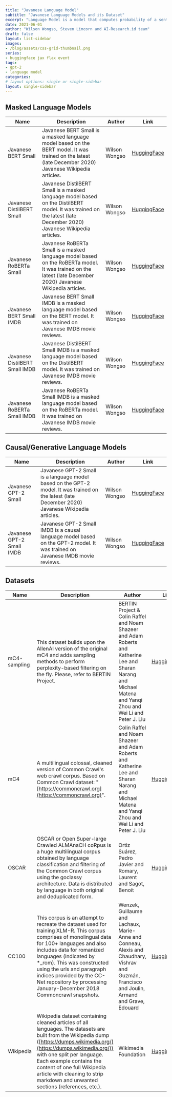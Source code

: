 ```yaml
---
title: "Javanese Language Model"
subtitle: "Javanese Language Models and its Dataset"
excerpt: "Language Model is a model that computes probability of a sentence (sequence of words) or the probability of a next word in a sequence."
date: 2021-06-01
author: "Wilson Wongso, Steven Limcorn and AI-Research.id team"
draft: false
layout: list-sidebar
images:
- /blog/assets/css-grid-thumbnail.png
series:
- huggingface jax flax event
tags:
- gpt-2
- language model
categories:
# layout options: single or single-sidebar
layout: single-sidebar
---
```


## Masked Language Models

| Name                           | Description                                                                                                                                                        | Author        | Link                                                                       |
|--------------------------------|--------------------------------------------------------------------------------------------------------------------------------------------------------------------|---------------|----------------------------------------------------------------------------|
| Javanese BERT Small            | Javanese BERT Small is a masked language model based on the BERT model. It was trained on the latest (late December 2020) Javanese Wikipedia articles.             | Wilson Wongso | [HuggingFace](https://huggingface.co/w11wo/javanese-bert-small)            |
| Javanese DistilBERT Small      | Javanese DistilBERT Small is a masked language model based on the DistilBERT model. It was trained on the latest (late December 2020) Javanese Wikipedia articles. | Wilson Wongso | [HuggingFace](https://huggingface.co/w11wo/javanese-distilbert-small)      |
| Javanese RoBERTa Small         | Javanese RoBERTa Small is a masked language model based on the RoBERTa model. It was trained on the latest (late December 2020) Javanese Wikipedia articles.       | Wilson Wongso | [HuggingFace](https://huggingface.co/w11wo/javanese-roberta-small)         |
| Javanese BERT Small IMDB       | Javanese BERT Small IMDB is a masked language model based on the BERT model. It was trained on Javanese IMDB movie reviews.                                        | Wilson Wongso | [HuggingFace](https://huggingface.co/w11wo/javanese-bert-small-imdb)       |
| Javanese DistilBERT Small IMDB | Javanese DistilBERT Small IMDB is a masked language model based on the DistilBERT model. It was trained on Javanese IMDB movie reviews.                            | Wilson Wongso | [HuggingFace](https://huggingface.co/w11wo/javanese-distilbert-small-imdb) |
| Javanese RoBERTa Small IMDB    | Javanese RoBERTa Small IMDB is a masked language model based on the RoBERTa model. It was trained on Javanese IMDB movie reviews.                                  | Wilson Wongso | [HuggingFace](https://huggingface.co/w11wo/javanese-roberta-small-imdb)    |

## Causal/Generative Language Models

| Name                      | Description                                                                                                                                       | Author        | Link                                                                 |
|---------------------------|---------------------------------------------------------------------------------------------------------------------------------------------------|---------------|----------------------------------------------------------------------|
| Javanese GPT-2 Small      | Javanese GPT-2 Small is a language model based on the GPT-2 model. It was trained on the latest (late December 2020) Javanese Wikipedia articles. | Wilson Wongso | [HuggingFace](https://huggingface.co/w11wo/javanese-gpt2-small)      |
| Javanese GPT-2 Small IMDB | Javanese GPT-2 Small IMDB is a causal language model based on the GPT-2 model. It was trained on Javanese IMDB movie reviews.                     | Wilson Wongso | [HuggingFace](https://huggingface.co/w11wo/javanese-gpt2-small-imdb) |

## Datasets
| Name         | Description                                                                                                                                                                                                                                                                                                                                                         | Author                                                                                                                                                            | Link                                                                       |
|--------------|---------------------------------------------------------------------------------------------------------------------------------------------------------------------------------------------------------------------------------------------------------------------------------------------------------------------------------------------------------------------|-------------------------------------------------------------------------------------------------------------------------------------------------------------------|----------------------------------------------------------------------------|
| mC4-sampling | This dataset builds upon the AllenAI version of the original mC4 and adds sampling methods to perform perplexity-based filtering on the fly. Please, refer to BERTIN Project.                                                                                                                                                                                       | BERTIN Project & Colin Raffel and Noam Shazeer and Adam Roberts and Katherine Lee and Sharan Narang and Michael Matena and Yanqi Zhou and Wei Li and Peter J. Liu | [HuggingFace](https://huggingface.co/datasets/bertin-project/mc4-sampling) |
| mC4          | A multilingual colossal, cleaned version of Common Crawl's web crawl corpus. Based on Common Crawl dataset: "[https://commoncrawl.org](https://commoncrawl.org)".                                                                                                                                                                                                   | Colin Raffel and Noam Shazeer and Adam Roberts and Katherine Lee and Sharan Narang and Michael Matena and Yanqi Zhou and Wei Li and Peter J. Liu                  | [HuggingFace](https://huggingface.co/datasets/mc4)                         |
| OSCAR        | OSCAR or Open Super-large Crawled ALMAnaCH coRpus is a huge multilingual corpus obtained by language classification and filtering of the Common Crawl corpus using the goclassy architecture. Data is distributed by language in both original and deduplicated form.                                                                                               | Ortiz Suárez, Pedro Javier and Romary, Laurent and Sagot, Benoit                                                                                                  | [HuggingFace](https://huggingface.co/datasets/oscar)                       |
| CC100        | This corpus is an attempt to recreate the dataset used for training XLM-R. This corpus comprises of monolingual data for 100+ languages and also includes data for romanized languages (indicated by *_rom). This was constructed using the urls and paragraph indices provided by the CC-Net repository by processing January-December 2018 Commoncrawl snapshots. | Wenzek, Guillaume and Lachaux, Marie-Anne and Conneau, Alexis and Chaudhary, Vishrav and Guzmán, Francisco and Joulin, Armand and Grave, Edouard                  | [HuggingFace](https://huggingface.co/datasets/cc100)                       |
| Wikipedia    | Wikipedia dataset containing cleaned articles of all languages. The datasets are built from the Wikipedia dump ([https://dumps.wikimedia.org/](https://dumps.wikimedia.org/)) with one split per language. Each example contains the content of one full Wikipedia article with cleaning to strip markdown and unwanted sections (references, etc.).                | Wikimedia Foundation                                                                                                                                              | [HuggingFace](https://huggingface.co/datasets/wikipedia)                   |
